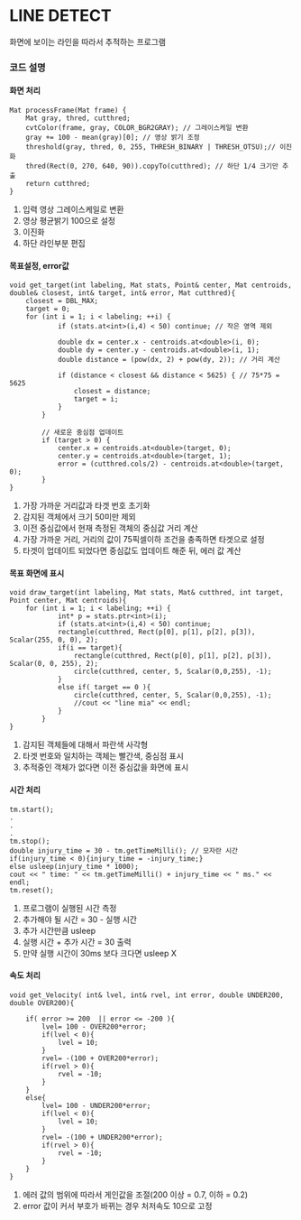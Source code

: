 # LINE DETECT 

화면에 보이는 라인을 따라서 추적하는 프로그램

### 코드 설명       

#### 화면 처리
```
Mat processFrame(Mat frame) {
    Mat gray, thred, cutthred;
    cvtColor(frame, gray, COLOR_BGR2GRAY); // 그레이스케일 변환
    gray += 100 - mean(gray)[0]; // 영상 밝기 조정
    threshold(gray, thred, 0, 255, THRESH_BINARY | THRESH_OTSU);// 이진화
    thred(Rect(0, 270, 640, 90)).copyTo(cutthred); // 하단 1/4 크기만 추출
    return cutthred;
}
```
1. 입력 영상 그레이스케일로 변환
2. 영상 평균밝기 100으로 설정
3. 이진화
4. 하단 라인부분 편집
   
#### 목표설정, error값
```
void get_target(int labeling, Mat stats, Point& center, Mat centroids, double& closest, int& target, int& error, Mat cutthred){
    closest = DBL_MAX;
    target = 0;
    for (int i = 1; i < labeling; ++i) {
            if (stats.at<int>(i,4) < 50) continue; // 작은 영역 제외

            double dx = center.x - centroids.at<double>(i, 0);
            double dy = center.y - centroids.at<double>(i, 1);
            double distance = (pow(dx, 2) + pow(dy, 2)); // 거리 계산

            if (distance < closest && distance < 5625) { // 75*75 = 5625
                closest = distance;
                target = i;
            }
        }

        // 새로운 중심점 업데이트
        if (target > 0) {
            center.x = centroids.at<double>(target, 0);
            center.y = centroids.at<double>(target, 1);
            error = (cutthred.cols/2) - centroids.at<double>(target, 0);
        }
}
```
1. 가장 가까운 거리값과 타겟 번호 초기화
2. 감지된 객체에서 크기 50미만 제외
3. 이전 중심값에서 현재 측정된 객체의 중심값 거리 계산
4. 가장 가까운 거리, 거리의 값이 75픽셀이하 조건을 충족하면 타겟으로 설정
5. 타겟이 업데이트 되었다면 중심값도 업데이트 해준 뒤, 에러 값 계산
       
#### 목표 화면에 표시
```
void draw_target(int labeling, Mat stats, Mat& cutthred, int target, Point center, Mat centroids){
    for (int i = 1; i < labeling; ++i) {
            int* p = stats.ptr<int>(i);
            if (stats.at<int>(i,4) < 50) continue;
            rectangle(cutthred, Rect(p[0], p[1], p[2], p[3]), Scalar(255, 0, 0), 2);
            if(i == target){
                rectangle(cutthred, Rect(p[0], p[1], p[2], p[3]), Scalar(0, 0, 255), 2);
                circle(cutthred, center, 5, Scalar(0,0,255), -1);
            }
            else if( target == 0 ){
                circle(cutthred, center, 5, Scalar(0,0,255), -1);
                //cout << "line mia" << endl;
            }
        }
}
```
1. 감지된 객체들에 대해서 파란색 사각형
2. 타겟 번호와 일치하는 객체는 빨간색, 중심점 표시
3. 추적중인 객체가 없다면 이전 중심값을 화면에 표시

#### 시간 처리
```
tm.start();
.
.
.
tm.stop();
double injury_time = 30 - tm.getTimeMilli(); // 모자란 시간
if(injury_time < 0){injury_time = -injury_time;}
else usleep(injury_time * 1000);
cout << " time: " << tm.getTimeMilli() + injury_time << " ms." << endl;
tm.reset();
```
1. 프로그램이 실행된 시간 측정
2. 추가해야 될 시간 = 30 - 실행 시간
3. 추가 시간만큼 usleep
4. 실행 시간 + 추가 시간 = 30 출력
5. 만약 실행 시간이 30ms 보다 크다면 usleep X

#### 속도 처리
```
void get_Velocity( int& lvel, int& rvel, int error, double UNDER200, double OVER200){
    
    if( error >= 200  || error <= -200 ){
        lvel= 100 - OVER200*error;
        if(lvel < 0){
            lvel = 10;
        }
        rvel= -(100 + OVER200*error);
        if(rvel > 0){
            rvel = -10;
        }
    }
    else{
        lvel= 100 - UNDER200*error;
        if(lvel < 0){
            lvel = 10;
        }
        rvel= -(100 + UNDER200*error);
        if(rvel > 0){
            rvel = -10;
        }
    }
}
```
1. 에러 값의 범위에 따라서 게인값을 조절(200 이상 = 0.7, 이하 = 0.2)
2. error 값이 커서 부호가 바뀌는 경우 처저속도 10으로 고정
